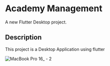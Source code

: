 # Academy Management

A new Flutter Desktop project.

## Description

This project is a Desktop Application using flutter


![MacBook Pro 16_ - 2](https://user-images.githubusercontent.com/87647184/179367570-49207961-86fc-47d8-9566-783ebf67f916.png)

